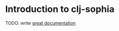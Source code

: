# Introduction to clj-sophia

TODO: write [great documentation](http://jacobian.org/writing/what-to-write/)
